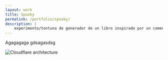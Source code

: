 ```yaml
---
layout: work
title: Spooky
permalink: /portfolio/spooky/
description: |
    experimento/tontuna de generador de un libro inspirado por un comentario de Neil Gaiman sobre su proyecto soñado como escritor.
---
```


Agagagaga gdsagasdsg

![Cloudflare architecture](preview.png)

[jekyll-organization]: https://github.com/jekyll
